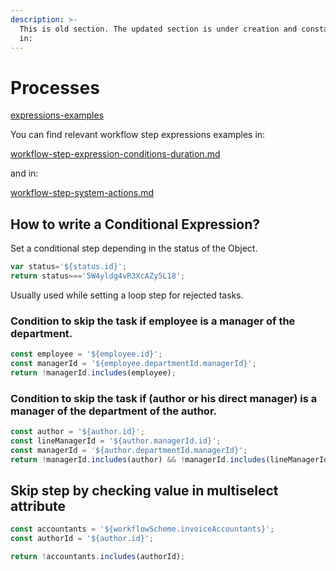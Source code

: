 ```yaml
---
description: >-
  This is old section. The updated section is under creation and constant update
  in:
---
```


# Processes

<!-- TO DO -->
<!-- {% content-ref url="expressions-examples/" %} -->
[expressions-examples](expressions-examples/)
<!-- {% endcontent-ref %} -->

You can find relevant workflow step expressions examples in:

[workflow-step-expression-conditions-duration.md](expressions-examples/workflow-step-expression-conditions-duration.md "mention")

and in:

[workflow-step-system-actions.md](expressions-examples/workflow-step-system-actions.md "mention")

## How to write a Conditional Expression?

Set a conditional step depending in the status of the Object.&#x20;

```javascript
var status='${status.id}';
return status==='5W4yldg4vR3XcAZy5L18';
```

Usually used while setting a loop step for rejected tasks.

### Condition to skip the task if employee is a manager of the department.

```javascript
const employee = '${employee.id}';
const managerId = '${employee.departmentId.managerId}';
return !managerId.includes(employee);
```

### Condition to skip the task if (author or his direct manager) is a manager of the department of the author.

```javascript
const author = '${author.id}';
const lineManagerId = '${author.managerId.id}';
const managerId = '${author.departmentId.managerId}';
return !managerId.includes(author) && !managerId.includes(lineManagerId);
```

## Skip step by checking value in multiselect attribute

```javascript
const accountants = '${workflowScheme.invoiceAccountants}';
const authorId = '${author.id}';

return !accountants.includes(authorId);

```
